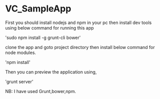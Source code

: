 # VC_SampleApp

First you should install nodejs and npm in your pc then install dev tools using below command for running this app

'sudo npm install -g grunt-cli bower'

clone the app and goto project directory then install below command for node modules.

'npm install'

Then you can preview the application using, 

'grunt server'

NB: I have used Grunt,bower,npm. 
